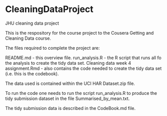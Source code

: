 # CleaningDataProject
JHU cleaning data project

This is the respository for the course project to the Cousera Getting and Cleaning Data course.

The files required to complete the project are:

README.md - this overview file.
run_analysis.R - the R script that runs all fo the analysis to create the tidy data set.
Cleaning data week 4 assignment.Rmd - also contains the code needed to create the tidy data set (i.e. this is the codebook).

The data used is contained within the UCI HAR Dataset.zip file.

To run the code one needs to run the script run_analysis.R to produce the tidy submission dataset in the file Summarised_by_mean.txt. 

The tidy submission data is described in the CodeBook.md file.
